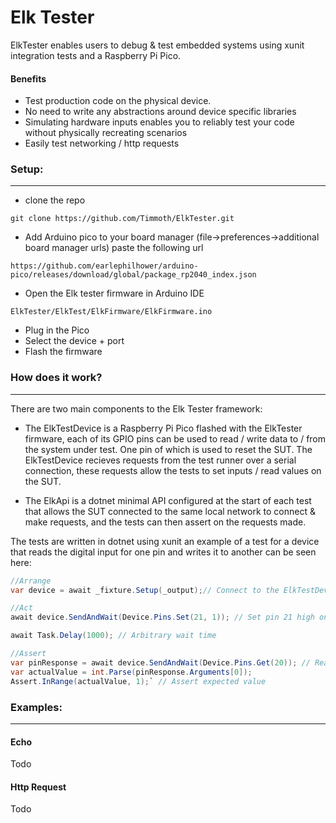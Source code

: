 # Elk Tester

ElkTester enables users to debug & test embedded systems using xunit integration tests and a Raspberry Pi Pico.

#### Benefits
- Test production code on the physical device.
- No need to write any abstractions around device specific libraries
- Simulating hardware inputs enables you to reliably test your code without physically recreating scenarios
- Easily test networking / http requests

### Setup:

------------

- clone the repo

`git clone https://github.com/Timmoth/ElkTester.git
`
- Add Arduino pico to your board manager (file->preferences->additional board manager urls) paste the following url

`https://github.com/earlephilhower/arduino-pico/releases/download/global/package_rp2040_index.json`

- Open the Elk tester firmware in Arduino IDE

`ElkTester/ElkTest/ElkFirmware/ElkFirmware.ino
`
- Plug in the Pico
- Select the device + port 
- Flash the firmware

### How does it work?

------------
There are two main components to the Elk Tester framework:

- The ElkTestDevice is a Raspberry Pi Pico flashed with the ElkTester firmware, each of its GPIO pins can be used to read / write data to / from the system under test. One pin of which is used to reset the SUT. The ElkTestDevice recieves requests from the test runner over a serial connection, these requests allow the tests to set inputs / read values on the SUT.

- The ElkApi is a dotnet minimal API configured at the start of each test that allows the SUT connected to the same local network to connect & make requests, and the tests can then assert on the requests made.

The tests are written in dotnet using xunit an example of a test for a device that reads the digital input for one pin and writes it to another can be seen here:

```csharp
//Arrange
var device = await _fixture.Setup(_output);// Connect to the ElkTestDevice & reset the SUT

//Act
await device.SendAndWait(Device.Pins.Set(21, 1)); // Set pin 21 high on the ElkTestDevice

await Task.Delay(1000); // Arbitrary wait time

//Assert
var pinResponse = await device.SendAndWait(Device.Pins.Get(20)); // Read value from pin 20
var actualValue = int.Parse(pinResponse.Arguments[0]);
Assert.InRange(actualValue, 1);` // Assert expected value
```

### Examples:
------------

#### Echo
Todo

#### Http Request
Todo

